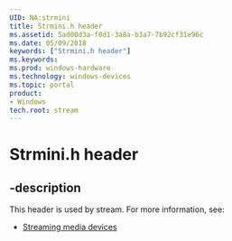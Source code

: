 ```yaml
---
UID: NA:strmini
title: Strmini.h header
ms.assetid: 5ad00d3a-f0d1-3a8a-b3a7-7b92cf31e96c
ms.date: 05/09/2018
keywords: ["Strmini.h header"]
ms.keywords: 
ms.prod: windows-hardware
ms.technology: windows-devices
ms.topic: portal
product:
- Windows
tech.root: stream
---
```


# Strmini.h header


## -description


This header is used by stream. For more information, see:

- [Streaming media devices](../_stream/index.md)

